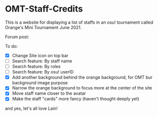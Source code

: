 # OMT-Staff-Credits

This is a website for displaying a list of staffs in an osu! tournament called Orange's Mini Tournament June 2021.

Forum post:

To do:
- [x] Change Site icon on top bar
- [ ] Search feature: By staff name
- [ ] Search feature: By roles
- [ ] Search feature: By osu! userID
- [x] Add another background behind the orange background, for OMT bur background image purpose
- [x] Narrow the orange background to focus more at the center of the site
- [x] Move staff name closer to the avatar
- [x] Make the staff "cards" more fancy (haven't thought deeply yet)

and yes, let's all love Lain!
